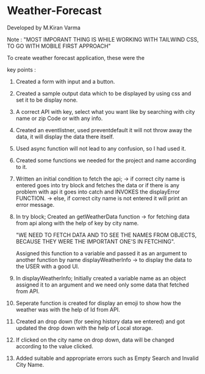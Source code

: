 # Weather-Forecast

Developed by M.Kiran Varma

Note : "MOST IMPORANT THING IS WHILE WORKING WITH TAILWIND CSS, TO GO WITH MOBILE FIRST APPROACH"

To create weather forecast application, these were the

key points :

1. Created a form with input and a button.

2. Created a sample output data which to be displayed by using css and set it to be display none.

3. A correct API with key, select what you want like by searching with city name or zip Code or with any info.

4. Created an eventlistner, used preventdefault it will not throw away the data, it will display the data there itself.

5. Used async function will not lead to any confusion, so I had used it.

6. Created some functions we needed for the project and name according to it.

7. Written an initial condition to fetch the api; 
  ->  if correct city name is entered goes into try block and fetches the data or if there is any problem with api it goes into catch and INVOKES the displayError FUNCTION.
  -> else, if correct city name is not entered it will print an error message.

8. In try block;
    Created an getWeatherData function -> for fetching data from api along with the help of key by city name.

    "WE NEED TO FETCH DATA AND TO SEE THE NAMES FROM OBJECTS, BECAUSE THEY WERE THE IMPORTANT ONE'S IN FETCHING". 

    Assigned this function to a variable and passed it as an argument to another function by name 
    displayWeatherInfo -> to display the data to the USER with a good UI.

9. In displayWeatherInfo;
    Initially created a variable name as an object assigned it to an argument and we need only some data that fetched from API.

10. Seperate function is created for display an emoji to show how the weather was with the help of Id from API.

11. Created an drop down (for seeing history data we entered) and got updated the drop down with the help of Local storage.

12. If clicked on the city name on drop down, data will be changed according to the value clicked.

13. Added suitable and appropriate errors such as Empty Search and Invalid City Name.